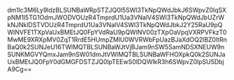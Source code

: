 dm1lc3M6Ly9ldzBLSUNBaWRpSTZJQ0l5SWl3TkNpQWdJbkJ6SWpvZ0lqSXpNM1l5TG1OdmJWODVOUzR4TmprdU1Ua3VNalV4SWl3TkNpQWdJbUZrWkNJNklDSTVOUzR4TmprdU1Ua3VNalV4SWl3TkNpQWdJbkJ2Y25RaU9pQWlNVFE1TXpVaUxBMEtJQ0FpYVdRaU9pQWlNV00zTXpOaVpqVXRPVFkzT0MwME9XRXpMV0ZqT1RrdE5HUmpZMlU0WVRWbFpUazBJaXdOQ2lBZ0ltRnBaQ0k2SUNJeU16TWlMQTBLSUNBaWJtVjBJam9nSW5SamNDSXNEUW9nSUNKMGVYQmxJam9nSW01dmJtVWlMQTBLSUNBaWFHOXpkQ0k2SUNJaUxBMEtJQ0FpY0dGMGFDSTZJQ0lpTEEwS0lDQWlkR3h6SWpvZ0lpSU5DbjA9Cg==
